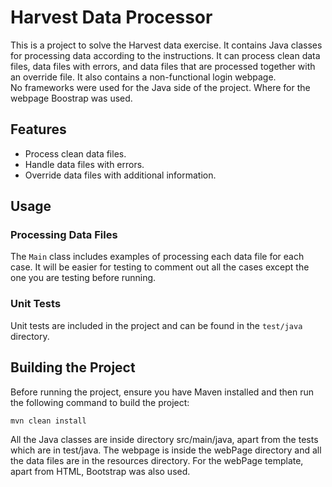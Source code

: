 # Harvest Data Processor
This is a project to solve the Harvest data exercise.
It contains Java classes for processing data according to the instructions. It can process clean data files, data files with errors, and data files that are processed together with an override file.
It also contains a non-functional login webpage.  
No frameworks were used for the Java side of the project. Where for the webpage Boostrap was used.

## Features

- Process clean data files.
- Handle data files with errors.
- Override data files with additional information.

## Usage

### Processing Data Files

The `Main` class includes examples of processing each data file for each case. It will be easier for testing to comment out all the cases except the one you are testing before running.

### Unit Tests

Unit tests are included in the project and can be found in the `test/java` directory.

## Building the Project

Before running the project, ensure you have Maven installed and then run the following command to build the project:
```sh
mvn clean install
```

All the Java classes are inside  directory src/main/java, apart from the tests which are in test/java. The webpage is inside the webPage directory and all the data files are in the resources directory.
For the webPage template, apart from HTML, Bootstrap was also used.
